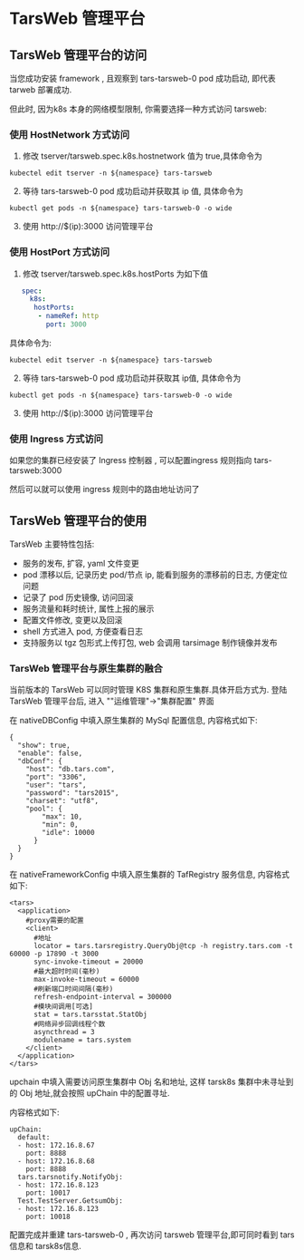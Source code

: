# TarsWeb 管理平台

## TarsWeb 管理平台的访问

当您成功安装 framework , 且观察到 tars-tarsweb-0 pod 成功启动, 即代表 tarweb 部署成功.

但此时, 因为k8s 本身的网络模型限制, 你需要选择一种方式访问 tarsweb:

### 使用 HostNetwork 方式访问
1. 修改 tserver/tarsweb.spec.k8s.hostnetwork 值为 true,具体命令为
```shell
kubectel edit tserver -n ${namespace} tars-tarsweb
```
2. 等待 tars-tarsweb-0 pod 成功启动并获取其 ip 值, 具体命令为
```shell
kubectl get pods -n ${namespace} tars-tarsweb-0 -o wide
```
3. 使用 http://$(ip):3000 访问管理平台

### 使用 HostPort 方式访问
1. 修改 tserver/tarsweb.spec.k8s.hostPorts 为如下值
```yaml
   spec:
     k8s:
      hostPorts:
       - nameRef: http
         port: 3000
```
 具体命令为: 

```shell
kubectel edit tserver -n ${namespace} tars-tarsweb
```
2. 等待 tars-tarsweb-0 pod 成功启动并获取其 ip值, 具体命令为
```shell
kubectl get pods -n ${namespace} tars-tarsweb-0 -o wide
```
3. 使用 http://$(ip):3000 访问管理平台

### 使用 Ingress 方式访问

如果您的集群已经安装了 Ingress 控制器 , 可以配置ingress 规则指向 tars-tarsweb:3000

然后可以就可以使用 ingress 规则中的路由地址访问了

## TarsWeb 管理平台的使用

TarsWeb 主要特性包括:

- 服务的发布, 扩容, yaml 文件变更
- pod 漂移以后, 记录历史 pod/节点 ip, 能看到服务的漂移前的日志, 方便定位问题
- 记录了 pod 历史镜像, 访问回滚
- 服务流量和耗时统计, 属性上报的展示
- 配置文件修改, 变更以及回滚
- shell 方式进入 pod, 方便查看日志
- 支持服务以 tgz 包形式上传打包, web 会调用 tarsimage 制作镜像并发布

### TarsWeb 管理平台与原生集群的融合

 当前版本的 TarsWeb 可以同时管理 K8S 集群和原生集群.具体开启方式为. 登陆 TarsWeb 管理平台后, 进入 ""运维管理"->"集群配置" 界面

在 nativeDBConfig 中填入原生集群的 MySql 配置信息, 内容格式如下:

```
{
  "show": true,
  "enable": false,
  "dbConf": {
    "host": "db.tars.com",
    "port": "3306",      
    "user": "tars",      
    "password": "tars2015", 
    "charset": "utf8", 
    "pool": {
        "max": 10,
        "min": 0, 
        "idle": 10000 
      }
  }
}
```



在 nativeFrameworkConfig 中填入原生集群的 TafRegistry 服务信息, 内容格式如下:

```
<tars>
  <application>
    #proxy需要的配置
    <client>
      #地址
      locator = tars.tarsregistry.QueryObj@tcp -h registry.tars.com -t 60000 -p 17890 -t 3000
      sync-invoke-timeout = 20000
      #最大超时时间(毫秒)
      max-invoke-timeout = 60000
      #刷新端口时间间隔(毫秒)
      refresh-endpoint-interval = 300000
      #模块间调用[可选]
      stat = tars.tarsstat.StatObj
      #网络异步回调线程个数
      asyncthread = 3
      modulename = tars.system
    </client>
  </application>
</tars>
```



upchain 中填入需要访问原生集群中 Obj 名和地址, 这样 tarsk8s 集群中未寻址到的 Obj 地址,就会按照  upChain 中的配置寻址.

内容格式如下:

```
upChain:
  default:
  - host: 172.16.8.67
    port: 8888
  - host: 172.16.8.68
    port: 8888
  tars.tarsnotify.NotifyObj:
  - host: 172.16.8.123
    port: 10017
  Test.TestServer.GetsumObj:
  - host: 172.16.8.123
    port: 10018
```



配置完成并重建 tars-tarsweb-0 , 再次访问 tarsweb 管理平台,即可同时看到 tars 信息和 tarsk8s信息.

